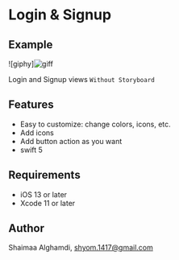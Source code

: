 # Login & Signup

## Example
![giphy]![giff](https://user-images.githubusercontent.com/39530404/88729349-52771400-d13c-11ea-8a01-c65fc5485c17.gif)


Login and Signup views `Without Storyboard` 

## Features 
- Easy to customize: change colors, icons, etc. 
- Add icons
- Add button action as you want
-  swift 5

## Requirements
- iOS 13 or later
- Xcode 11 or later


## Author
Shaimaa Alghamdi,
shyom.1417@gmail.com
